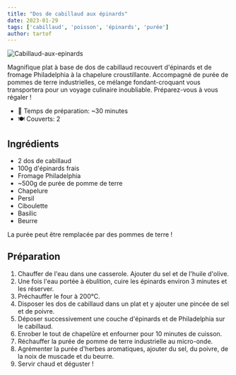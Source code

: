 ```yaml
---
title: "Dos de cabillaud aux épinards"
date: 2023-01-29
tags: ['cabillaud', 'poisson', 'épinards', 'purée']
author: tartof
---
```


![Cabillaud-aux-epinards](/pix/cabillaud-epinards.webp)

Magnifique plat à base de dos de cabillaud recouvert d'épinards et de fromage Philadelphia à la chapelure croustillante. Accompagné de purée de pommes de terre industrielles, ce mélange fondant-croquant vous transportera pour un voyage culinaire inoubliable. Préparez-vous à vous régaler !


- 🍳 Temps de préparation: ~30 minutes
- 🍽️  Couverts: 2

## Ingrédients

- 2 dos de cabillaud
- 100g d'épinards frais
- Fromage Philadelphia
- ~500g de purée de pomme de terre
- Chapelure
- Persil
- Ciboulette
- Basilic
- Beurre

La purée peut être remplacée par des pommes de terre !

## Préparation

1. Chauffer de l'eau dans une casserole. Ajouter du sel et de l'huile d'olive.
2. Une fois l'eau portée à ébulition, cuire les épinards environ 3 minutes et les réserver.
3. Préchauffer le four à 200°C.
3. Disposer les dos de cabillaud dans un plat et y ajouter une pincée de sel et de poivre.
4. Déposer successivement une couche d'épinards et de Philadelphia sur le cabillaud.
6. Enrober le tout de chapelûre et enfourner pour 10 minutes de cuisson.
7. Réchauffer la purée de pomme de terre industrielle au micro-onde.
8. Agrémenter la purée d'herbes aromatiques, ajouter du sel, du poivre, de la noix de muscade et du beurre.
8. Servir chaud et déguster !
